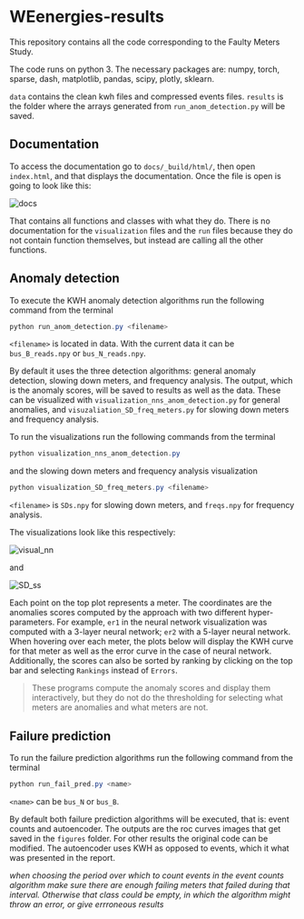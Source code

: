# WEenergies-results
This repository contains all the code corresponding to the Faulty Meters Study.

The code runs on python 3. The necessary packages are: numpy, torch, sparse, dash, matplotlib, pandas, scipy,
plotly, sklearn.

```data``` contains the clean kwh files and compressed events files.
```results``` is the folder where the arrays generated from ```run_anom_detection.py``` will be saved.


## Documentation

To access the documentation go to ```docs/_build/html/```, then open ```index.html```, and that displays the documentation. 
Once the file is open is going to look like this:

![docs](https://user-images.githubusercontent.com/35930061/130507108-46297191-2afb-406a-85ee-9aac77d49c45.png)

That contains all functions and classes with what they do. There is no documentation for the ```visualization``` files and 
the ```run``` files because they do not contain function themselves, but instead are calling all the other functions. 


## Anomaly detection

To execute the KWH anomaly detection algorithms run the following command from the terminal

```PowerShell
python run_anom_detection.py <filename>
```
```<filename>``` is located in data. With the current data it can be ```bus_B_reads.npy``` or ```bus_N_reads.npy```. 

By default it uses the three detection algorithms: general anomaly detection, slowing down meters, and frequency analysis.
The output, which is the anomaly scores, will be saved to results as well as the data. These can be visualized with 
```visualization_nns_anom_detection.py``` for general anomalies, and ```visuzaliation_SD_freq_meters.py``` for slowing down meters and frequency analysis.

To run the visualizations run the following commands from the terminal

```PowerShell
python visualization_nns_anom_detection.py
```

and the slowing down meters and frequency analysis visualization

```PowerShell
python visualization_SD_freq_meters.py <filename>
```

```<filename>``` is ```SDs.npy``` for slowing down meters, and ```freqs.npy``` for frequency analysis.

The visualizations look like this respectively: 

![visual_nn](https://user-images.githubusercontent.com/35930061/130512364-87229092-e5d3-47f3-94e8-bd395141da10.png)

and 

![SD_ss](https://user-images.githubusercontent.com/35930061/130512458-dba51e30-c2fe-41a6-9276-03aee9593253.png)

Each point on the top plot represents a meter. The coordinates are the anomalies scores computed by the approach with two
different hyper-parameters. For example, ```er1``` in the neural network visualization was computed with a 3-layer neural 
network; ```er2``` with a 5-layer neural network. When hovering over each meter, the plots below will display the KWH curve
for that meter as well as the error curve in the case of neural network. Additionally, the scores can also be sorted by 
ranking by clicking on the top bar and selecting ```Rankings``` instead of ```Errors```.

> These programs compute the anomaly scores and display them interactively, but they do not do the thresholding for selecting
> what meters are anomalies and what meters are not.

## Failure prediction

To run the failure prediction algorithms run the following command from the terminal

```PowerShell
python run_fail_pred.py <name>
```

```<name>``` can be ```bus_N``` or ```bus_B```.

By default both failure prediction algorithms will be executed, that is: event counts and autoencoder. The outputs are the roc
curves images that get saved in the ```figures``` folder. For other results the original code can be modified. The autoencoder
uses KWH as opposed to events, which it what was presented in the report.

*when choosing the period over which to count events in the event counts algorithm make sure there are enough failing meters
that failed during that interval. Otherwise that class could be empty, in which the algorithm might throw an error, or give
errroneous results*
